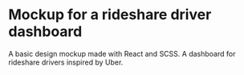 # Mockup for a rideshare driver dashboard

A basic design mockup made with React and SCSS. A dashboard for rideshare drivers inspired by Uber. 